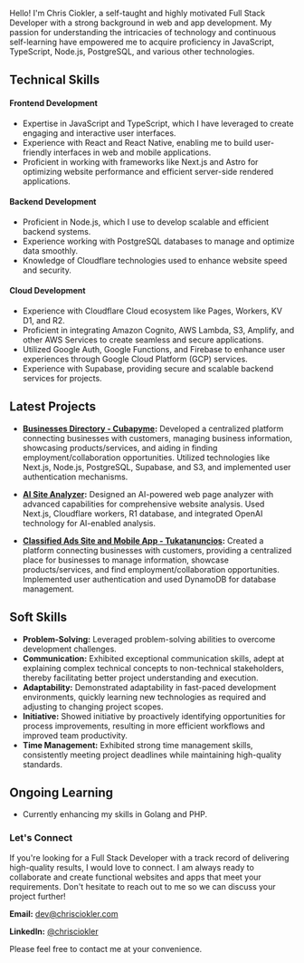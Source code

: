 Hello! I'm Chris Ciokler, a self-taught and highly motivated Full Stack Developer with a strong background in web and app development. My passion for understanding the intricacies of technology and continuous self-learning have empowered me to acquire proficiency in JavaScript, TypeScript, Node.js, PostgreSQL, and various other technologies.

## **Technical Skills**

#### **Frontend Development**

- Expertise in JavaScript and TypeScript, which I have leveraged to create engaging and interactive user interfaces.
- Experience with React and React Native, enabling me to build user-friendly interfaces in web and mobile applications.
- Proficient in working with frameworks like Next.js and Astro for optimizing website performance and efficient server-side rendered applications.

#### **Backend Development**

- Proficient in Node.js, which I use to develop scalable and efficient backend systems.
- Experience working with PostgreSQL databases to manage and optimize data smoothly.
- Knowledge of Cloudflare technologies used to enhance website speed and security.

#### **Cloud Development**

- Experience with Cloudflare Cloud ecosystem like Pages, Workers, KV D1, and R2.
- Proficient in integrating Amazon Cognito, AWS Lambda, S3, Amplify, and other AWS Services to create seamless and secure applications.
- Utilized Google Auth, Google Functions, and Firebase to enhance user experiences through Google Cloud Platform (GCP) services.
- Experience with Supabase, providing secure and scalable backend services for projects.

## **Latest Projects**

- **[Businesses Directory - Cubapyme](https://cubapyme.com):** Developed a centralized platform connecting businesses with customers, managing business information, showcasing products/services, and aiding in finding employment/collaboration opportunities. Utilized technologies like Next.js, Node.js, PostgreSQL, Supabase, and S3, and implemented user authentication mechanisms.
    
- **[AI Site Analyzer](https://aiwebpageanalyzer.com):** Designed an AI-powered web page analyzer with advanced capabilities for comprehensive website analysis. Used Next.js, Cloudflare workers, R1 database, and integrated OpenAI technology for AI-enabled analysis.
    
- **[Classified Ads Site and Mobile App - Tukatanuncios](https://tukattanuncios.com):** Created a platform connecting businesses with customers, providing a centralized place for businesses to manage information, showcase products/services, and find employment/collaboration opportunities. Implemented user authentication and used DynamoDB for database management.

## **Soft Skills**
- **Problem-Solving:** Leveraged problem-solving abilities to overcome development challenges. 
- **Communication:** Exhibited exceptional communication skills, adept at explaining complex technical concepts to non-technical stakeholders, thereby facilitating better project understanding and execution.
- **Adaptability:** Demonstrated adaptability in fast-paced development environments, quickly learning new technologies as required and adjusting to changing project scopes.
- **Initiative:** Showed initiative by proactively identifying opportunities for process improvements, resulting in more efficient workflows and improved team productivity.
- **Time Management:** Exhibited strong time management skills, consistently meeting project deadlines while maintaining high-quality standards.

## **Ongoing Learning**
- Currently enhancing my skills in Golang and PHP.

### **Let's Connect**

If you're looking for a Full Stack Developer with a track record of delivering high-quality results, I would love to connect. I am always ready to collaborate and create functional websites and apps that meet your requirements. Don't hesitate to reach out to me so we can discuss your project further!

**Email:** [dev@chrisciokler.com](mailto:dev@chrisciokler.com)

**LinkedIn:** [@chrisciokler](https://www.linkedin.com/in/chris-ciokler-5553a41a7/)

Please feel free to contact me at your convenience.
